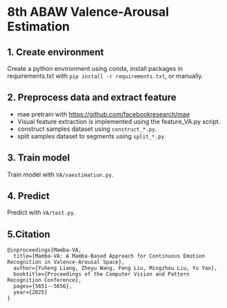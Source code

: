 # 8th ABAW Valence-Arousal Estimation

## 1. Create environment

Create a python environment using conda, install packages in requirements.txt with `pip install -r requirements.txt`, or manually. 

## 2. Preprocess data and extract feature

- mae pretrain with https://github.com/facebookresearch/mae
- Visual feature extraction is implemented using the feature_VA.py script.
- construct samples dataset using `construct_*.py`.
- split samples dataset to segments using `split_*.py`.

## 3. Train model

Train model with `VA/vaestimation.py`.

## 4. Predict

Predict with `VA/test.py`.

## 5.Citation

```
@inproceedings{Mamba-VA,
  title={Mamba-VA: A Mamba-Based Approach for Continuous Emotion Recognition in Valence-Arousal Space},
  author={Yuheng Liang, Zheyu Wang, Feng Liu, Mingzhou Liu, Yu Yao},
  booktitle={Proceedings of the Computer Vision and Pattern Recognition Conference},
  pages={5651--5656},
  year={2025}
}
```

